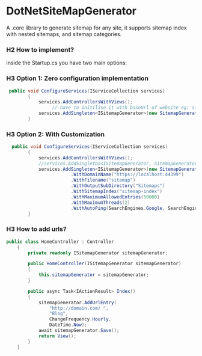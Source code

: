 # DotNetSiteMapGenerator

A .core library to generate sitemap for any site, it supports sitemap index with nested sitemaps, and sitemap categories.

### H2 How to implement?
inside the Startup.cs you have two main options:

### H3 Option 1: Zero configuration implementation
```c#
 public void ConfigureServices(IServiceCollection services)
        {
            services.AddControllersWithViews();
                 // have to initilise it with baseUrl of website eg: site home URL
            services.AddSingleton<ISitemapGenerator>(new SitemapGenerator("https://localhost:44399/"));
        }
```
### H3 Option 2: With Customization
```c#
  public void ConfigureServices(IServiceCollection services)
        {
            services.AddControllersWithViews();
            //services.AddSingleton<ISitemapGenerator, SitemapGenerator>();
            services.AddSingleton<ISitemapGenerator>(new SitemapGenerator()
                        .WithDomainName("https://localhost:44399")
                        .WithFilename("sitemap")
                        .WithOutputSubDirectory("Sitemaps")
                        .WithSitemapIndex("sitemap-index")
                        .WithMaximumAllowedEntries(50000)
                        .WithMaximumThreads(2)
                        .WithAutoPing(SearchEngines.Google, SearchEngines.Bing, SearchEngines.Yandex));
        }
```

### H3 How to add urls?

```c#
public class HomeController : Controller
    {
        private readonly ISitemapGenerator sitemapGenerator;

        public HomeController(ISitemapGenerator sitemapGenerator)
        {
            this.sitemapGenerator = sitemapGenerator;
        }

        public async Task<IActionResult> Index()
        {
            sitemapGenerator.AddUrlEntry(
                "http://domain.com/ ",
                "Blog",
                ChangeFrequency.Hourly,
                DateTime.Now);
            await sitemapGenerator.Save();
            return View();
        }
    }
```
 
